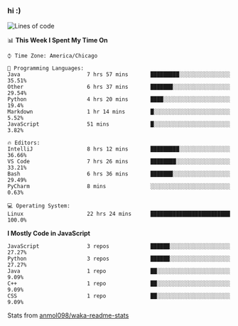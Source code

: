 ### hi :)

<!--START_SECTION:waka-->
![Lines of code](https://img.shields.io/badge/From%20Hello%20World%20I%27ve%20Written-766324%20lines%20of%20code-blue)

📊 **This Week I Spent My Time On** 

```text
⌚︎ Time Zone: America/Chicago

💬 Programming Languages: 
Java                     7 hrs 57 mins       █████████░░░░░░░░░░░░░░░░   35.51% 
Other                    6 hrs 37 mins       ███████░░░░░░░░░░░░░░░░░░   29.54% 
Python                   4 hrs 20 mins       ████░░░░░░░░░░░░░░░░░░░░░   19.4% 
Markdown                 1 hr 14 mins        █░░░░░░░░░░░░░░░░░░░░░░░░   5.52% 
JavaScript               51 mins             █░░░░░░░░░░░░░░░░░░░░░░░░   3.82%

🔥 Editors: 
IntelliJ                 8 hrs 12 mins       █████████░░░░░░░░░░░░░░░░   36.66% 
VS Code                  7 hrs 26 mins       ████████░░░░░░░░░░░░░░░░░   33.21% 
Bash                     6 hrs 36 mins       ███████░░░░░░░░░░░░░░░░░░   29.49% 
PyCharm                  8 mins              ░░░░░░░░░░░░░░░░░░░░░░░░░   0.63%

💻 Operating System: 
Linux                    22 hrs 24 mins      █████████████████████████   100.0%

```

**I Mostly Code in JavaScript** 

```text
JavaScript               3 repos             ██████░░░░░░░░░░░░░░░░░░░   27.27% 
Python                   3 repos             ██████░░░░░░░░░░░░░░░░░░░   27.27% 
Java                     1 repo              ██░░░░░░░░░░░░░░░░░░░░░░░   9.09% 
C++                      1 repo              ██░░░░░░░░░░░░░░░░░░░░░░░   9.09% 
CSS                      1 repo              ██░░░░░░░░░░░░░░░░░░░░░░░   9.09%

```



<!--END_SECTION:waka-->

Stats from [anmol098/waka-readme-stats](https://github.com/anmol098/waka-readme-stats)